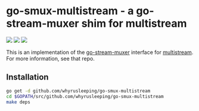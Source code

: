 # go-smux-multistream - a go-stream-muxer shim for multistream

[![](https://img.shields.io/badge/made%20by-Protocol%20Labs-blue.svg?style=flat-square)](http://ipn.io) [![](https://img.shields.io/badge/freenode-%23ipfs-blue.svg?style=flat-square)](http://webchat.freenode.net/?channels=%23ipfs) ![](https://raw.githubusercontent.com/jbenet/go-stream-muxer/master/img/badge.png)

This is an implementation of the [go-stream-muxer](https://github.com/libp2p/go-stream-muxer) interface for [multistream](https://github.com/whyrusleeping/go-multistream). For more information, see that repo.

## Installation

```sh
go get -d github.com/whyrusleeping/go-smux-multistream
cd $GOPATH/src/github.com/whyrusleeping/go-smux-multistream
make deps
```
